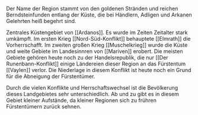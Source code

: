 Der Name der Region stammt von den goldenen Stränden und reichen Berndsteinfunden entlang der Küste, die bei Händlern, Adligen und Arkanen Gelehrten heiß begehrt sind.

Zentrales Küstengebiet von [[Ardanos]]. Es wurde im Zeiten Zeitalter stark umkämpft. Im ersten Krieg [[Nord-Süd-Konflikt]] behauptete [[Elmrath]] die Vorherrschafft. Im zweiten großen Krieg [[Muschelkrieg]] wurde die Küste und weite Gebiete im Landesinnren von [[Mariven]] erobert. Die meisten Gebiete gehören heute noch zu der Handelsrepublik, die nur [[Der Runenbann-Konflikt]] einige Ländereien dieser Region an das Fürstentum [[Vaylen]] verlor. Die Niederlage in diesem Konflikt ist heute noch ein Grund für die Abneigung der Fürstentümer. 

Durch die vielen Konflikte und Herrschaftswechsel ist die Bevölkerung dieses Landgebietes sehr unterschiedlich. Ab und zu gibt es in diesem Gebiet kleiner Aufstände, da kleiner Regionen sich zu frühren Fürstentümern zurück sehnen.

